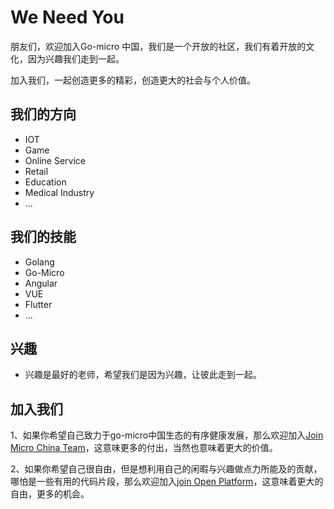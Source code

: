 # We Need You

朋友们，欢迎加入Go-micro 中国，我们是一个开放的社区，我们有着开放的文化，因为兴趣我们走到一起。

加入我们，一起创造更多的精彩，创造更大的社会与个人价值。

## 我们的方向

+ IOT
+ Game
+ Online Service
+ Retail
+ Education
+ Medical Industry
+ ...

## 我们的技能

+ Golang
+ Go-Micro
+ Angular
+ VUE
+ Flutter
+ ...

## 兴趣

+ 兴趣是最好的老师，希望我们是因为兴趣，让彼此走到一起。

## 加入我们

1、如果你希望自己致力于go-micro中国生态的有序健康发展，那么欢迎加入[Join Micro China Team](https://github.com/micro-in-cn/Notice#%E5%8A%A0%E5%85%A5micro-china-team)，这意味更多的付出，当然也意味着更大的价值。


2、如果你希望自己很自由，但是想利用自己的闲暇与兴趣做点力所能及的贡献，哪怕是一些有用的代码片段，那么欢迎加入[join Open Platform](https://github.com/micro-in-cn/Notice#%E5%8A%A0%E5%85%A5micro-open-community)，这意味着更大的自由，更多的机会。

